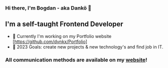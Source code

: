 ### Hi there, I'm Bogdan - aka Dankö 👋

## I'm a self-taught Frontend Developer

- 🌱 Currently I'm working on my Portfolio website [https://github.com/dvnkx/Portfolio]
- 🥅 2023 Goals: create new projects & new technology's and find job in IT.

### All communication methods are available on my [website](https://dvnkx.github.io/lisniakbogdan/ "Website")!
